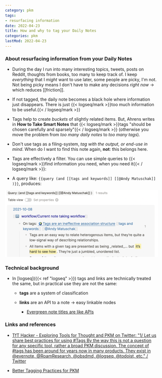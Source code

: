 ```yaml
---
category: pkm
tags:
- resurfacing information
date: 2022-04-23
title: How and why to tag your Daily Notes
categories: pkm
lastMod: 2022-04-23
---
```

### About resurfacing information from your Daily Notes

  + During the day I run into many interesting topics, tweets, posts on Reddit, thoughts from books, too many to keep track of. I keep _everything_ that I _might_ want to use later, some people are picky, I'm not. Not being picky means I don't have to make any decisions _right now_ -> which reduces [[friction]].

  + If not tagged, the daily note becomes a black hole where information just disappears. There is just {{< logseq/mark >}}too much information to be useful.{{< / logseq/mark >}}


  + Tags help to create _buckets_ of slightly related items. But, Ahrens writes in __How to Take Smart Notes__ that {{< logseq/mark >}}tags "should be chosen carefully and sparsely"{{< / logseq/mark >}} (otherwise you move the problem from _too many daily notes_ to _too many tags_).

  + Don't use tags as a filing-system, _tag with the output, or end-use in mind_. When do I want to find this note again, **not**: this belongs here.

  + Tags are effectively a filter. You can use simple queries to {{< logseq/mark >}}find information you need, when you need it{{< / logseq/mark >}}:

  + A query like: `{{query (and [[tags and keywords]] [[@Andy Matuschak]] )}}`, produces:

![image.png](/assets/image_1650711734627_0.png)

### Technical background

  + In [logseq]({{< ref "logseq" >}}) tags and links are technically treated the same, but in practical use they are not the same:

    + **tags** are a system of classification

    + **links** are an API to a note -> easy linkable nodes

      + [Evergreen note titles are like APIs](https://notes.andymatuschak.org/z3XP5GRmd9z1D2qCE7pxUvbeSVeQuMiqz9x1C)

### Links and references

  + [TfT Hacker - Exploring Tools for Thought and PKM on Twitter: "1/ Let us share best practices for using #Tags By the way this is not a question for any specific tool, rather a broad PKM discussion. The concept of #tags has been around for years now in many products. They exist in @evernote, @RoamResearch, @obsdmd, @logseq, @todoist, etc." / Twitter](https://twitter.com/TfTHacker/status/1385503759451705347)

  + [Better Tagging Practices for PKM](https://elaptics.co.uk/journal/better-practices-tagging-pkm/)


